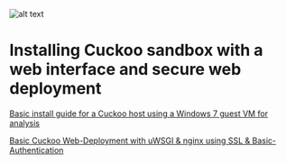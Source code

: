 ![alt text](https://s3-us-west-1.amazonaws.com/umbrella-blog-uploads/wp-content/uploads/2015/03/cuckoo.png)
# Installing Cuckoo sandbox with a web interface and secure web deployment
[Basic install guide for a Cuckoo host using a Windows 7 guest VM for analysis](https://github.com/pentestjosh/cuckoo-web/blob/master/cuckoo-install.md)

[Basic Cuckoo Web-Deployment with uWSGI & nginx using SSL & Basic-Authentication](https://github.com/pentestjosh/cuckoo-web/blob/master/cuckoo-web-deployment.md)

